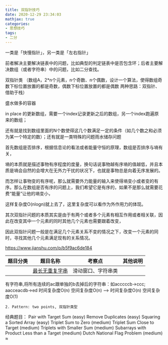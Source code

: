 ```yaml
---
title: 双指针技巧
date: 2020-12-29 23:34:03
mathjax: true
categories:
- 思想技巧
tags: 
- 二分
---
```


一类是「快慢指针」，另一类是「左右指针」

前者解决主要解决链表中的问题，比如典型的判定链表中是否包含环；后者主要解决数组（或者字符串）中的问题，比如二分查找。

双指针类 （数组A，2*n个元素，n个奇数、n个偶数，设计一个算法，使得数组奇数下标位置放置的都是奇数，偶数下标位置放置的都是偶数 两种思路：双指针、借助于栈）

盛水做多的容器

<!-- more -->

in place 的更新数组，需要一个index记录更新之后的数组，另一个index跑遍原来的数组； 

还有就是找到数组里面的N个数使得这几个数满足一定的条件（如几个数之和必须为某一个特定的数）；还有就是一类特殊的问题雨水储存问题

首先数组是否排序，根据信息论的看法或者能量守恒的原理，数组是否排序与墒有关，

墒的本质就是描述事物有序程度的度量，换句话说事物越有序墒的值越低，并且本质是墒会自然的会增大在无外力干扰的状况下，也就是事物总是向着无序发展的。

而怎样让事物变的有序呢，那么就需要外力能量的输入来使得墒变小或者变的有序。那么在数组是否有序的问题上，我们希望它是有序的，如果不是那么就需要花费“能量”让他的墒变小，

这样复杂度O(nlogn)就上去了，这里复杂度可以看作为外作用力的体现。

其次双指针问题的本质其实是由于有两个或者多个元素有相互作用或者相关联，因此在改变其中一个元素的同时其他几个元素也需要跟着改变，

因此双指针问题一般是在满足几个元素关系不变的情况之下，改变一个元素的同时，寻找其他几个元素满足现有的关系情况。

https://www.jianshu.com/p/b5f9ac6de184

|  题目分类 | 题目名称 |考察点   |其他说明|
|  ----  | ---- |----  |----  |
| | [最长无重复字串](../longestSubstringWithoutDuplication.html)  |滑动窗口、字符串类|


有字符串,将所有连续的ac跟单独的b去掉后的字符串：如acccccb->ccc; aacceacdb->ed
    时间复杂度O(n) 空间复杂度O(n) --> 时间复杂度O(n) 空间复杂度O(1)

    2. Pattern: two points, 双指针类型
经典题目：
Pair with Target Sum (easy)
Remove Duplicates (easy)
Squaring a Sorted Array (easy)
Triplet Sum to Zero (medium)
Triplet Sum Close to Target (medium)
Triplets with Smaller Sum (medium)
Subarrays with Product Less than a Target (medium)
Dutch National Flag Problem (medium)
≈